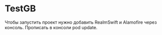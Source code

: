 # TestGB

Чтобы запустить проект нужно добавить RealmSwift и Alamofire через консоль. Прописать в консоли pod update.
